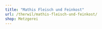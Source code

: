 ```yaml
---
title: "Mathis Fleisch und Feinkost"
url: /therwil/mathis-fleisch-und-feinkost/
shop: Metzgerei
---
```

